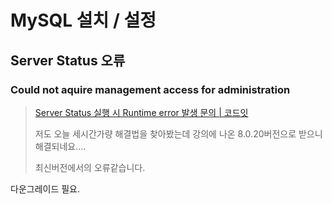 # MySQL 설치 / 설정

## Server Status 오류

### Could not aquire management access for administration



> [Server Status 실행 시 Runtime error 발생 문의 | 코드잇](https://www.codeit.kr/community/threads/19831)
> 
> 저도 오늘 세시간가량 해결법을 찾아봤는데 강의에 나온 8.0.20버전으로 받으니 해결되네요....
> 
> 최신버전에서의 오류같습니다.

다운그레이드 필요.


